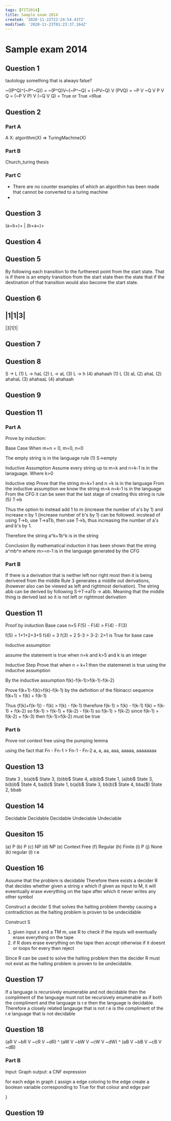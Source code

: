 ```yaml
---
tags: [FIT2014]
title: Sample exam 2014
created: '2020-11-22T22:24:54.437Z'
modified: '2020-11-23T01:23:37.164Z'
---
```


# Sample exam 2014
## Question 1
tautology something that is always false?

~((P^Q)^(~P^~Q))
= ~(P^Q)V~(~P^~Q)
= (~PV~Q) V (PVQ)
= ~P V ~Q V P V Q
= (~P V P) V (~Q V Q)
= True or True 
=tRue


## Question 2
### Part A
A X: algorithm(X) => TuringMachine(X)
### Part B
Church_turing thesis
### Part C
 - There are no counter examples of which an algorithm has been made that cannot be converted to a turing machine
 - 

## Question 3
(a+b+)+ | (b+a+)+

## Question 4

## Question 5
By following each transition to the furtherest point from the start state. That is if there is an empty transition from the start state then the state that if the destination of that transition would also become the start state.

## Question 6

|1|1|3|
-------
|3|1|1|

## Question 7

## Question 8
S → L (1)
L → haL (2)
L → aL (3)
L → h (4)
ahahaah
(1) L
(3) aL
(2) ahaL
(2) ahahaL
(3) ahahaaL
(4) ahahaah

## Question 9

## Question 11
### Part A
Prove by induction:

Base Case
When m+n = 0, m=0, n=0

The empty string is in the language rule (1) S->empty

Inductive Assumption
Assume every string up to m=k and n=k-1 is in the lanaguage. Where k>0

Inductive step
Prove that the string m=k+1 and n =k is in the language
From the inductive assumption we know the string m=k n=k-1 is in the language
From the CFG it can be seen that the last stage of creating this string is rule (5) T->b

Thus the option to instead add 1 to m (increase the number of a's by 1) and increase n by 1 (increase number of b's by 1) can be followed.
incstead of using T->b, use T->aTb, then use T->b, thus increasing the number of a's and b's by 1.

Therefore the string a^k+1b^k is in the string

Conclusion
By mathematical induction it has been shown that the string a^mb^n where m>=n-1 is in the language generated by the CFG

### Part B

If there is a derivation that is neither left nor right most then it is being derivered from the middle
Rule 3 generates a middle out derivations, (however also can be viewed as left and rightmost derivation).
The string abb
can be derived by following 
S->T->aTb -> abb.
Meaning that the middle thing is derived last so it is not left or rightmost derivation
## Question 11
Proof by induction
Base case n=5
F(5) - F(4) > F(4) - F(3)

f(5) = 1+1+2+3+5
f(4) = 3
f(3) = 2
5-3 > 3-2: 2>1 is True for base case

Inductive assumption

assume the statement is true when n=k and k>5 and k is an integer

Inductive Step
Prove that when n = k+1 then the statemenet is true using the inducitve assumption

By the inductive assumption 
f(k)-f(k-1)>f(k-1)-f(k-2)

Prove f(k+1)-f(k)>f(k)-f(k-1)
by the definition of the fibinacci sequence f(k+1) = f(k) + f(k-1)

Thus (f(k)+f(k-1)) - f(k) > f(k) - f(k-1)
therefore f(k-1) > f(k) - f(k-1)
f(k) = f(k-1) + f(k-2)
so f(k-1) > f(k-1) + f(k-2) - f(k-1)
so f(k-1) > f(k-2)
since f(k-1) = f(k-2) + f(k-3) then f(k-1)>f(k-2) must be true


### Part b
Prove not context free using the pumping lemma

using the fact that Fn - Fn-1 > Fn-1 - Fn-2
a, a, aa, aaa, aaaaa, aaaaaaaa


## Question 13
State 3 , b(a)b$
State 3, (b)bb$
State 4, a(b)b$
State 1, (a)bb$
State 3, b(b)b$
State 4, ba(b)$
State 1, b(a)b$
State 3, bb(b)$
State 4, bba($)
State 2, bbab

## Question 14
Decidable
Decidable
Decidable
Undeciable
Undeciable

## Quesiton 15
(a) P
(b) P
(c) NP
(d) NP
(e) Context Free
(f) Regular
(h) Finite
(i) P
(j) None
(k) regular
(l) r.e

## Question 16
Assume that the problem is decidable
Therefore there exists a decider R that decides whether given a string x which if given as input to M, it will eveentually erase everything on the tape after which it never writes any other symbol

Construct a decider S that solves the halting problem thereby causing a contradiction as the halting problem is proven to be undecidable

Construct S
1. given input x and a TM m, use R to check if the inputs will eventually erase everything on the tape
2. if R does erase everything on the tape then accept otherwise if it doesnt or loops for every then reject

Since R can be used to solve the halting problem then the decider R must not exist as the halting problem is proven to be undecidable.

## Question 17
If a language is recursively enumerable and not decidable then the compliment of the language must not be recursively enumerable as if both the compliment and the language is r.e then the language is decidable. Therefore a closely related langauge that is not r.e is the compliment of the r.e language that is not decidable

## Question 18
(aR V ~bR V ~cR V ~dR) ^ (aW V ~bW V ~cW V ~dW) ^ (aB V ~bB V ~cB V ~dB)

### Part B
Input: Graph
output: a CNF expression

for each edge in graph 
{
  assign a edge coloring to the edge
  create a boolean variable corresponding to True for that colour and edge pair
  

}


## Question 19





